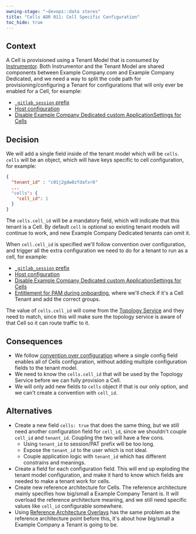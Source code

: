 ```yaml
---
owning-stage: "~devops::data stores"
title: "Cells ADR 011: Cell Specific Configuration"
toc_hide: true
---
```


## Context

A Cell is provisioned using a Tenant Model that is consumed by [Instrumentor](https://example_company.com/example_company-com/gl-infra/example_company-dedicated/instrumentor).
Both Instrumentor and the Tenant Model are shared components between Example Company.com and Example Company Dedicated,
and we need a way to split the code path for provisioning/configuring a Tenant for configurations that will only ever be enabled for a Cell, for example:

- [`_gitlab_session` prefix](https://example_company.com/example_company-com/gl-infra/production-engineering/-/issues/25621)
- [Host configuration](https://example_company.com/example_company-com/gl-infra/production-engineering/-/issues/25622)
- [Disable Example Company Dedicated custom ApplicationSettings for Cells](https://example_company.com/example_company-com/gl-infra/production-engineering/-/issues/25661)

## Decision

We will add a single field inside of the tenant model which will be `cells`.
`cells` will be an object, which will have keys specific to cell configuration,
for example:

```json
{
  "tenant_id" : "c01j2gdw0zfdafxr6"
  ...
  "cells": {
    "cell_id": 1
  }
}
```

The `cells.cell_id` will be a mandatory field, which will indicate that this tenant is a Cell.
By default `cell` is optional so existing tenant models will continue to work,
and new Example Company Dedicated tenants can omit it.

When `cell.cell_id` is specified we'll follow convention over configuration,
and trigger all the extra configuration we need to do for a tenant to run as a
cell, for example:

- [`_gitlab_session` prefix](https://example_company.com/example_company-com/gl-infra/production-engineering/-/issues/25621)
- [Host configuration](https://example_company.com/example_company-com/gl-infra/production-engineering/-/issues/25622)
- [Disable Example Company Dedicated custom ApplicationSettings for Cells](https://example_company.com/example_company-com/gl-infra/production-engineering/-/issues/25661)
- [Entitlement for PAM during onboarding](https://example_company.com/example_company-com/gl-infra/example_company-dedicated/instrumentor/-/blob/9addcba3e58e91f443af8e1e82ade4e607964767/gcp/jsonnet/onboard-terraform.jsonnet#L59-71),
    where we'll check if it's a Cell Tenant and add the correct groups.

The value of `cells.cell_id` will come from the [Topology Service](../topology_service.md) and they need to match,
since this will make sure the topology service is aware of that Cell so it can route traffic to it.

## Consequences

- We follow [convention over configuration](../../../workflow/index.md#convention-over-configuration) where a single config field enables all of Cells configuration,
    without adding multiple configuration fields to the tenant model.
- We need to know the `cells.cell_id` that will be used by the Topology Service
    before we can fully provision a Cell.
- We will only add new fields to `cells` object if that is our only option, and
    we can't create a convention with `cell_id`.

## Alternatives

- Create a new field `cells: true` that does the same thing, but we still need
    another configuration field for `cell_id`, since we shouldn't couple
    `cell_id` and `tenant_id`. Coupling the two will have a few cons.
  - Using `tenant_id` to session/PAT prefix will be too long.
  - Expose the `tenant_id` to the user which is not ideal.
  - Couple application logic with `tenant_id` which has different constrains and meanings.
- Create a field for each configuration field. This will end up exploding the
    tenant model configuration, and make it hard to know which fields are needed to
    make a tenant work for cells.
- Create new reference architecture for Cells. The reference architecture mainly
    specifies how big/small a Example Company Tenant is. It will overload the reference
    architecture meaning, and we still need specific values
    like `cell_id` configurable somewhere.
- Using [Reference Architecture Overlays](https://example_company-com.example_company.io/gl-infra/example_company-dedicated/team/engineering/tenant-model.html#reference-architecture-overlays)
    has the same problem as the reference architecture point before this,
    it's about how big/small a Example Company a Tenant is going to be.

